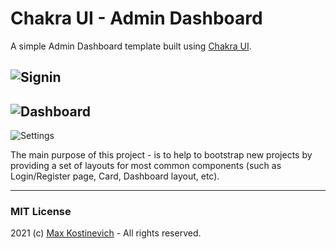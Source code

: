 # Chakra UI - Admin Dashboard

A simple Admin Dashboard template built using [Chakra UI](https://chakra-ui.com/).

## ![Signin](https://user-images.githubusercontent.com/10295466/95623654-5a2d3000-0a7e-11eb-8c79-4880de5e4ad1.png)

## ![Dashboard](https://user-images.githubusercontent.com/10295466/143409632-dc863a28-81e8-48fa-bec7-2d05dd5438f4.jpg)

![Settings](https://user-images.githubusercontent.com/10295466/143409608-aeb1f658-d8e1-47ef-bca0-4dfe485976df.png)

The main purpose of this project - is to help to bootstrap new projects by providing a set of layouts for most common components (such as Login/Register page, Card, Dashboard layout, etc).

---

### MIT License

2021 (c) [Max Kostinevich](https://maxkostinevich.com) - All rights reserved.
